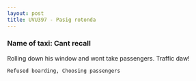 ```yaml
---
layout: post
title: UVU397 - Pasig rotonda
---
```


### Name of taxi: Cant recall

Rolling down his window and wont take passengers. Traffic daw!

```Refused boarding, Choosing passengers```
